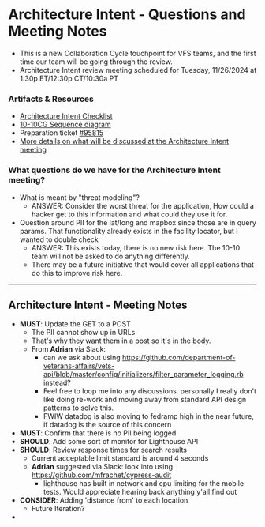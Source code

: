 # Architecture Intent - Questions and Meeting Notes
- This is a new Collaboration Cycle touchpoint for VFS teams, and the first time our team will be going through the review.
- Architecture Intent review meeting scheduled for Tuesday, 11/26/2024 at 1:30p ET/12:30p CT/10:30a PT

### Artifacts & Resources
- [Architecture Intent Checklist](https://github.com/department-of-veterans-affairs/va.gov-team-sensitive/blob/master/platform/engineering/collaboration-cycle/architecture-intent/checklist/10-10%20Health%20Apps-10-10CG-11-06-2024.md)
- [10-10CG Sequence diagram](https://github.com/department-of-veterans-affairs/va.gov-team-sensitive/blob/master/platform/engineering/collaboration-cycle/architecture-intent/diagrams/1010-health-apps/10-10cg-sequence-diagram-10072024.md)
- Preparation ticket [#95815](https://github.com/department-of-veterans-affairs/va.gov-team/issues/95815)
- [More details on what will be discussed at the Architecture Intent meeting](https://github.com/department-of-veterans-affairs/va.gov-team/blob/master/platform/engineering/collab-cycle/architecture-intent-meeting.md)
  

### What questions do we have for the Architecture Intent meeting?
- What is meant by "threat modeling"?
     - ANSWER: Consider the worst threat for the application, How could a hacker get to this information and what could they use it for.
- Question around PII for the lat/long and mapbox since those are in query params. That functionality already exists in the facility locator, but I wanted to double check
     - ANSWER: This exists today, there is no new risk here.  The 10-10 team will not be asked to do anything differently.
     - There may be a future initiative that would cover all applications that do this to improve risk here.

---

## Architecture Intent - Meeting Notes
- **MUST**: Update the GET to a POST
     - The PII cannot show up in URLs
     - That's why they want them in a post so it's in the body.
     - From **Adrian** via Slack:
          - can we ask about using https://github.com/department-of-veterans-affairs/vets-api/blob/master/config/initializers/filter_parameter_logging.rb instead?
          - Feel free to loop me into any discussions. personally I really don't like doing re-work and moving away from standard API design patterns to solve this.
          - FWIW datadog is also moving to fedramp high in the near future, if datadog is the source of this concern
- **MUST**: Confirm that there is no PII being logged
- **SHOULD**: Add some sort of monitor for Lighthouse API
- **SHOULD**: Review response times for search results
     - Current acceptable limit standard is around 4 seconds
     - **Adrian** suggested via Slack: look into using https://github.com/mfrachet/cypress-audit
          - lighthouse has built in network and cpu limiting for the mobile tests. Would appreciate hearing back anything y'all find out
- **CONSIDER**: Adding 'distance from' to each location
     - Future Iteration?
- 
